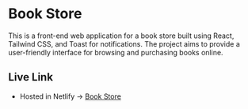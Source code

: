 # Book Store 

This is a front-end web application for a book store built using React, Tailwind CSS, and Toast for notifications. The project aims to provide a user-friendly interface for browsing and purchasing books online.


## Live Link
 * Hosted in Netlify -> [Book Store](https://books-stores.netlify.app/)


